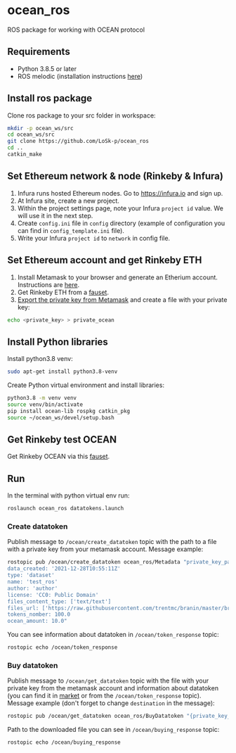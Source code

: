 # ocean_ros
ROS package for working with OCEAN protocol

## Requirements 

* Python 3.8.5 or later
* ROS melodic (installation instructions [here](http://wiki.ros.org/melodic/Installation/Ubuntu))

## Install ros package

Clone ros package to your src folder in workspace:
```bash
mkdir -p ocean_ws/src
cd ocean_ws/src
git clone https://github.com/LoSk-p/ocean_ros
cd ..
catkin_make
```

## Set Ethereum network & node (Rinkeby & Infura)

1. Infura runs hosted Ethereum nodes. Go to https://infura.io and sign up.
2. At Infura site, create a new project.
3. Within the project settings page, note your Infura `project id` value. We will use it in the next step.
4. Create `config.ini` file in `config` directory (example of configuration you can find in `config_template.ini` file).
5. Write your Infura `project id` to `network` in config file.

## Set Ethereum account and get Rinkeby ETH

1. Install Metamask to your browser and generate an Etherium account. Instructions are [here](https://docs.oceanprotocol.com/tutorials/metamask-setup/).
2. Get Rinkeby ETH from a [fauset](https://faucet.rinkeby.io/).
3. [Export the private key from Metamask](https://metamask.zendesk.com/hc/en-us/articles/360015289632-How-to-Export-an-Account-Private-Key) and create a file with your private key:
```bash
echo <private_key> > private_ocean
```

## Install Python libraries

Install python3.8 venv:
```bash
sudo apt-get install python3.8-venv
```

Create Python virtual environment and install libraries:
```bash
python3.8 -m venv venv
source venv/bin/activate 
pip install ocean-lib rospkg catkin_pkg
source ~/ocean_ws/devel/setup.bash
```

## Get Rinkeby test OCEAN
Get Rinkeby OCEAN via this [fauset](https://faucet.rinkeby.oceanprotocol.com/).

## Run
In the terminal with python virtual env run:
```bash
roslaunch ocean_ros datatokens.launch
```

### Create datatoken
Publish message to `/ocean/create_datatoken` topic with the path to a file with a private key from your metamask account. Message example:
```bash
rostopic pub /ocean/create_datatoken ocean_ros/Metadata "private_key_path: '/home/alena/private_ocean'                     
data_created: '2021-12-28T10:55:11Z'
type: 'dataset' 
name: 'test_ros'
author: 'author'             
license: 'CC0: Public Domain'    
files_content_type: ['text/text']
files_url: ['https://raw.githubusercontent.com/trentmc/branin/master/branin.arff']                 
tokens_nomber: 100.0
ocean_amount: 10.0"
```
You can see information about datatoken in `/ocean/token_response` topic:

```bash
rostopic echo /ocean/token_response
```
### Buy datatoken
Publish message to `/ocean/get_datatoken` topic with the file with your private key from the metamask account and information about datatoken (you can find it in [market](https://market.oceanprotocol.com/) or from the `/ocean/token_response` topic).
Message example (don't forget to change `destination` in the message):
```bash
rostopic pub /ocean/get_datatoken ocean_ros/BuyDatatoken "{private_key_path: '/home/alena/private_ocean', destination: '/home/alena/', token_address: '0x9fb21F68257F1d718d764B68b1430B6460796e42', did: 'did:op:9fb21F68257F1d718d764B68b1430B6460796e42', pool_address: '0xcF295B85ef5ADd0E513B789477C6d14eA6Bc718a'}"
```

Path to the downloaded file you can see in `/ocean/buying_response` topic:
```bash
rostopic echo /ocean/buying_response
```
